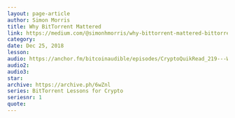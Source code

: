 ```yaml
---
layout: page-article
author: Simon Morris
title: Why BitTorrent Mattered
link: https://medium.com/@simonhmorris/why-bittorrent-mattered-bittorrent-lessons-for-crypto-1-of-4-fa3c6fcef488
category: 
date: Dec 25, 2018
lesson: 
audio: https://anchor.fm/bitcoinaudible/episodes/CryptoQuikRead_219---Why-BitTorrent-Mattered-Lesson-1-Simon-Morris-e3ghrs/a-abvjhg
audio2: 
audio3: 
star: 
archive: https://archive.ph/6wZnl
series: BitTorrent Lessons for Crypto
seriesnr: 1
quote: 
---
```

